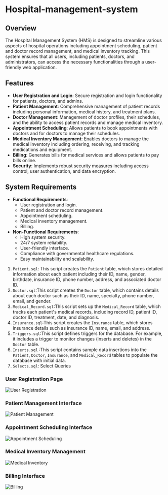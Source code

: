 # Hospital-management-system


## Overview
The Hospital Management System (HMS) is designed to streamline various aspects of hospital operations including appointment scheduling, patient and doctor record management, and medical inventory tracking. This system ensures that all users, including patients, doctors, and administrators, can access the necessary functionalities through a user-friendly web application.

## Features
- **User Registration and Login**: Secure registration and login functionality for patients, doctors, and admins.
- **Patient Management**: Comprehensive management of patient records including personal information, medical history, and treatment plans.
- **Doctor Management**: Management of doctor profiles, their schedules, and the ability to access patient records and manage medical inventory.
- **Appointment Scheduling**: Allows patients to book appointments with doctors and for doctors to manage their schedules.
- **Medical Inventory Management**: Enables doctors to manage the medical inventory including ordering, receiving, and tracking medications and equipment.
- **Billing**: Generates bills for medical services and allows patients to pay bills online.
- **Security**: Implements robust security measures including access control, user authentication, and data encryption.

## System Requirements
- **Functional Requirements**:
  - User registration and login.
  - Patient and doctor record management.
  - Appointment scheduling.
  - Medical inventory management.
  - Billing.
- **Non-Functional Requirements**:
  - High system security.
  - 24/7 system reliability.
  - User-friendly interface.
  - Compliance with governmental healthcare regulations.
  - Easy maintainability and scalability.


1. `Patient.sql`: This script creates the `Patient` table, which stores detailed information about each patient including their ID, name, gender, birthdate, insurance ID, phone number, address, and associated doctor ID.
2. `Doctor.sql`:This script creates the `Doctor` table, which contains details about each doctor such as their ID, name, specialty, phone number, email, and gender.
3. `Medical_Record.sql`:This script sets up the `Medical_Record` table, which tracks each patient's medical records, including record ID, patient ID, doctor ID, treatment, date, and diagnosis.
4. `Insurance.sql`:This script creates the `Insurance` table, which stores insurance details such as insurance ID, name, email, and address.
5. `Triggers.sql`:This script defines triggers for the database. For example, it includes a trigger to monitor changes (inserts and deletes) in the `Doctor` table.
6. `Inserts.sql` :This script contains sample data insertions into the `Patient`, `Doctor`, `Insurance`, and `Medical_Record` tables to populate the database with initial data.
7. `Selects.sql`: Select Queries

### User Registration Page
![User Registration](./images/extracted_image_0.png)

### Patient Management Interface
![Patient Management](./images/extracted_image_1.jpeg)

### Appointment Scheduling Interface
![Appointment Scheduling](./images/extracted_image_2.jpeg)

### Medical Inventory Management
![Medical Inventory](./images/extracted_image_3.png)

### Billing Interface
![Billing](./images/extracted_image_4.png)
